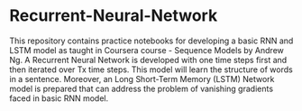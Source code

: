 # Recurrent-Neural-Network
This repository contains practice notebooks for developing a basic RNN and LSTM model as taught in Coursera course - Sequence Models by Andrew Ng. 
A Recurrent Neural Network is developed with one time steps first and then iterated over Tx time steps. This model will learn the structure of words in a sentence. 
Moreover, an Long Short-Term Memory (LSTM) Network model is prepared that can address the problem of vanishing gradients faced in basic RNN model. 
